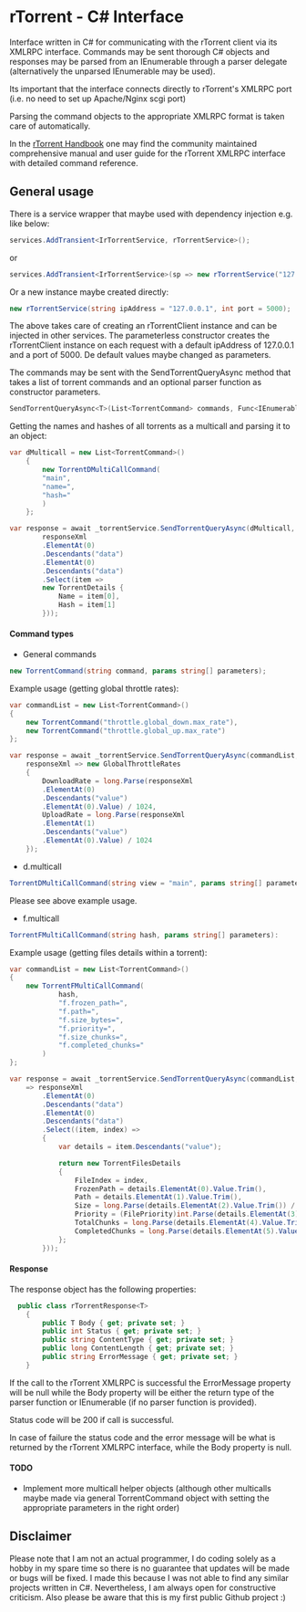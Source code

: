 # rTorrent - C# Interface

Interface written in C# for communicating with the rTorrent client via its XMLRPC interface. Commands may be sent thorough C# objects and responses may be parsed from an IEnumerable<XElement> through a parser delegate (alternatively the unparsed IEnumerable<XElement> may be used).

Its important that the interface connects directly to rTorrent's XMLRPC port (i.e. no need to set up Apache/Nginx scgi port)

Parsing the command objects to the appropriate XMLRPC format is taken care of automatically.

In the [rTorrent Handbook](https://rtorrent-docs.readthedocs.io/en/latest/) one may find the community maintained comprehensive manual and user guide for the rTorrent XMLRPC interface with detailed command reference.


## General usage

There is a service wrapper that maybe used with dependency injection e.g. like below:

```cs
services.AddTransient<IrTorrentService, rTorrentService>();
```
or
```cs
services.AddTransient<IrTorrentService>(sp => new rTorrentService("127.0.0.1", 5050));
```

Or a new instance maybe created directly:

```cs
new rTorrentService(string ipAddress = "127.0.0.1", int port = 5000);
```

The above takes care of creating an rTorrentClient instance and can be injected in other services. The parameterless constructor creates the rTorrentClient instance on each request with a default ipAddress of 127.0.0.1 and a port of 5000. De default values maybe changed as parameters.

The commands may be sent with the SendTorrentQueryAsync method that takes a list of torrent commands and an optional parser function as constructor parameters.

```cs
SendTorrentQueryAsync<T>(List<TorrentCommand> commands, Func<IEnumerable<XElement>, T> parser);
```

Getting the names and hashes of all torrents as a multicall and parsing it to an object:

```cs
var dMulticall = new List<TorrentCommand>()
    {
        new TorrentDMultiCallCommand(
        "main",
        "name=",
        "hash="
        )
    };

var response = await _torrentService.SendTorrentQueryAsync(dMulticall, responseXml =>
        responseXml
        .ElementAt(0)
        .Descendants("data")
        .ElementAt(0)
        .Descendants("data")
        .Select(item =>
        new TorrentDetails {
            Name = item[0],
            Hash = item[1]
        }));
```

#### Command types

- General commands
```cs
new TorrentCommand(string command, params string[] parameters);
```

Example usage (getting global throttle rates):
```cs
var commandList = new List<TorrentCommand>()
{
    new TorrentCommand("throttle.global_down.max_rate"),
    new TorrentCommand("throttle.global_up.max_rate")
};

var response = await _torrentService.SendTorrentQueryAsync(commandList,
    responseXml => new GlobalThrottleRates
    {
        DownloadRate = long.Parse(responseXml
        .ElementAt(0)
        .Descendants("value")
        .ElementAt(0).Value) / 1024,
        UploadRate = long.Parse(responseXml
        .ElementAt(1)
        .Descendants("value")
        .ElementAt(0).Value) / 1024
    });
```

- d.multicall
```cs
TorrentDMultiCallCommand(string view = "main", params string[] parameters):
```
Please see above example usage.

- f.multicall
```cs
TorrentFMultiCallCommand(string hash, params string[] parameters):
```

Example usage (getting files details within a torrent):

```cs
var commandList = new List<TorrentCommand>()
{
    new TorrentFMultiCallCommand(
            hash,
            "f.frozen_path=",
            "f.path=",
            "f.size_bytes=",
            "f.priority=",
            "f.size_chunks=",
            "f.completed_chunks="
        )
};

var response = await _torrentService.SendTorrentQueryAsync(commandList, responseXml
    => responseXml
        .ElementAt(0)
        .Descendants("data")
        .ElementAt(0)
        .Descendants("data")
        .Select((item, index) =>
        {
            var details = item.Descendants("value");

            return new TorrentFilesDetails
            {
                FileIndex = index,
                FrozenPath = details.ElementAt(0).Value.Trim(),
                Path = details.ElementAt(1).Value.Trim(),
                Size = long.Parse(details.ElementAt(2).Value.Trim()) / 1024,
                Priority = (FilePriority)int.Parse(details.ElementAt(3).Value.Trim()),
                TotalChunks = long.Parse(details.ElementAt(4).Value.Trim()),
                CompletedChunks = long.Parse(details.ElementAt(5).Value.Trim())
            };
        }));
```

#### Response

The response object has the following properties:

```cs
  public class rTorrentResponse<T>
    {
        public T Body { get; private set; }
        public int Status { get; private set; }
        public string ContentType { get; private set; }
        public long ContentLength { get; private set; }
        public string ErrorMessage { get; private set; }
    }
```
If the call to the rTorrent XMLRPC is successful the ErrorMessage property will be null while the Body property will be either the return type of the parser function or IEnumerable<XElement> (if no parser function is provided).

Status code will be 200 if call is successful.

In case of failure the status code and the error message will be what is returned by the rTorrent XMLRPC interface, while the Body property is null.

#### TODO

-   Implement more multicall helper objects (although other multicalls maybe made via general TorrentCommand object with setting the appropriate parameters in the right order)

## Disclaimer

Please note that I am not an actual programmer, I do coding solely as a hobby in my spare time so there is no guarantee that updates will be made or bugs will be fixed. I made this because I was not able to find any similar projects written in C#. Nevertheless, I am always open for constructive criticism. Also please be aware that this is my first public Github project :)
